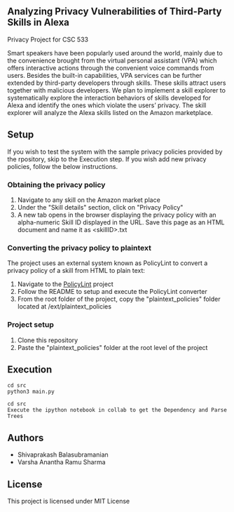 ## Analyzing Privacy Vulnerabilities of  Third-Party Skills in Alexa

Privacy Project for CSC 533

Smart speakers have been popularly used around the world, mainly due to the convenience brought from the virtual personal assistant (VPA) which offers interactive actions through the convenient voice commands from users. Besides the built-in capabilities, VPA services can be further extended by third-party developers through skills. These skills attract users together with malicious developers. We plan to implement a skill explorer to systematically explore the interaction behaviors of skills developed for Alexa and identify the ones which violate the users’ privacy. The skill explorer will analyze the Alexa skills listed on the Amazon marketplace.

## Setup

If you wish to test the system with the sample privacy policies provided by the rpository, skip to the Execution step. If you wish add new privacy policies, follow the below instructions.

### Obtaining the privacy policy
1. Navigate to any skill on the Amazon market place
2. Under the "Skill details" section, click on "Privacy Policy"
3. A new tab opens in the browser displaying the privacy policy with an alpha-numeric Skill ID displayed in the URL. Save this page as an HTML document and name it as \<skillID\>.txt
 
### Converting the privacy policy to plaintext
The project uses an external system known as PolicyLint to convert a privacy policy of a skill from HTML to plain text:
1. Navigate to the [PolicyLint](https://github.com/benandow/HtmlToPlaintext) project
2. Follow the README to setup and execute the PolicyLint converter
3. From the root folder of the project, copy the "plaintext_policies" folder located at /ext/plaintext_policies

### Project setup
1. Clone this repository
2. Paste the "plaintext_policies" folder at the root level of the project

## Execution
```
cd src
python3 main.py
```

```
cd src
Execute the ipython notebook in collab to get the Dependency and Parse Trees
```

## Authors

* Shivaprakash Balasubramanian
* Varsha Anantha Ramu Sharma

## License

This project is licensed under MIT License
